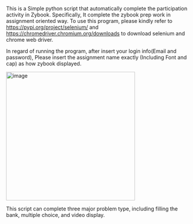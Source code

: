 This is a Simple python script that automatically complete the participation activity in Zybook. Specifically, It complete the zybook prep work in assignment oriented way.
To use this program, please kindly refer to https://pypi.org/project/selenium/ and https://chromedriver.chromium.org/downloads to download selenium and chrome web driver.

In regard of running the program, after insert your login info(Email and password), Please insert the assignment name exactly (Including Font and cap) as how zybook displayed.

<img width="350" alt="image" src="https://github.com/Leozz04/Zybook-crack/assets/144947899/1d9a01f8-aee4-4994-91a2-fbf176b6c0ea">

This script can complete three major problem type, including filling the bank, multiple choice, and video display.
